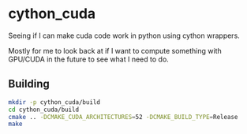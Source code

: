 # cython_cuda

Seeing if I can make cuda code work in python using cython wrappers. 

Mostly for me to look back at if I want to compute something with GPU/CUDA in the future to see what I need to do.


## Building

```bash
mkdir -p cython_cuda/build
cd cython_cuda/build
cmake .. -DCMAKE_CUDA_ARCHITECTURES=52 -DCMAKE_BUILD_TYPE=Release
make
```


